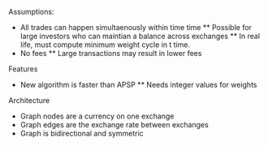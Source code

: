 Assumptions:
* All trades can happen simultaenously within time time
** Possible for large investors who can maintian a balance across exchanges
** In real life, must compute minimum weight cycle in t time.
* No fees
** Large transactions may result in lower fees

Features
* New algorithm is faster than APSP
** Needs integer values for weights

Architecture
* Graph nodes are a currency on one exchange
* Graph edges are the exchange rate between exchanges
* Graph is bidirectional and symmetric